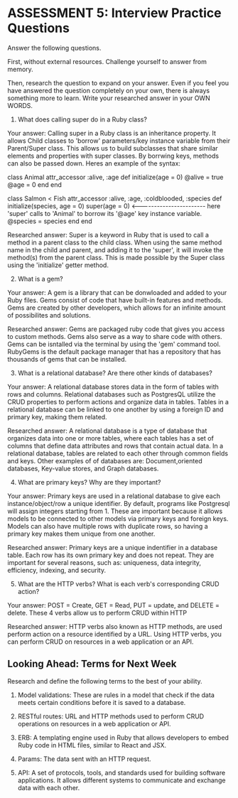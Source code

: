 # ASSESSMENT 5: Interview Practice Questions

Answer the following questions.

First, without external resources. Challenge yourself to answer from memory.

Then, research the question to expand on your answer. Even if you feel you have answered the question completely on your own, there is always something more to learn. Write your researched answer in your OWN WORDS.

1. What does calling super do in a Ruby class?

Your answer: Calling super in a Ruby class is an inheritance property. It allows Child classes to 'borrow' parameters/key instance variable from their Parent/Super class. This allows us to build subclasses that share similar elements and properties with super classes. By borrwing keys, methods can also be passed down. Heres an example of the syntax:

class Animal 
    attr_accessor :alive, :age
    def initialize(age = 0)
        @alive = true
        @age = 0
    end
end

class Salmon < Fish
    attr_accessor :alive, :age, :coldblooded, :species
    def initialize(species, age = 0)
        super(age = 0)  <----------------------- here 'super' calls to 'Animal' to borrow its '@age' key instance variable.
        @species = species
    end
end

Researched answer: Super is a keyword in Ruby that is used to call a method in a parent class to the child class. When using the same method name in the child and parent, and adding it to the 'super', it will invoke the method(s) from the parent class. This is made possible by the Super class using the 'initialize' getter method.

2. What is a gem?

Your answer: A gem is a library that can be donwloaded and added to your Ruby files. Gems consist of code that have built-in features and methods. Gems are created by other developers, which allows for an infinite amount of possibilites and solutions.

Researched answer: Gems are packaged ruby code that gives you access to custom methods. Gems also serve as a way to share code with others. Gems can be isntalled via the terminal by using the 'gem' command tool. RubyGems is the default package manager that has a repository that has thousands of gems that can be installed.

3. What is a relational database? Are there other kinds of databases?

Your answer: A relational database stores data in the form of tables with rows and columns. Relational databases such as PostgresQL utilize the CRUD properties to perform actions and organize data in tables. Tables in a relational database can be linked to one another by using a foreign ID and primary key, making them related.

Researched answer: A relational database is a type of database that organizes data into one or more tables, where each tables has a set of columns that define data attributes and rows that contain actual data. In a relational database, tables are related to each other through common fields and keys. Other examples of of databases are: Document,oriented databases, Key-value stores, and Graph databases.

4. What are primary keys? Why are they important?

Your answer: Primary keys are used in a relational database to give each instance/object/row a unique identifier. By default, programs like Postgresql will assign integers starting from 1. These are important because it allows models to be connected to other models via primary keys and foreign keys. Models can also have multiple rows with duplicate rows, so having a primary key makes them unique from one another.

Researched answer: Primary keys are a unique indentifier in a database table. Each row has its own primary key and does not repeat. They are important for several reasons, such as: uniqueness, data integrity, efficiency, indexing, and security.

5. What are the HTTP verbs? What is each verb's corresponding CRUD action?

Your answer: POST = Create, GET = Read, PUT = update, and DELETE = delete. These 4 verbs allow us to perform CRUD within HTTP 

Researched answer: HTTP verbs also known as HTTP methods, are used perform action  on a resource identified by a URL. Using HTTP verbs, you can perform CRUD on resources in a web application or an API.

## Looking Ahead: Terms for Next Week

Research and define the following terms to the best of your ability.

1. Model validations: These are rules in a model that check if the data meets certain conditions before it is saved to a database.

2. RESTful routes: URL and HTTP methods used to perform CRUD operations on resources in a web application or API.

3. ERB: A templating engine used in Ruby that allows developers to embed Ruby code in HTML files, similar to React and JSX.

4. Params: The data sent with an HTTP request.

5. API: A set of protocols, tools, and standards used for building software applications. It allows different systems to communicate and exchange data with each other.
